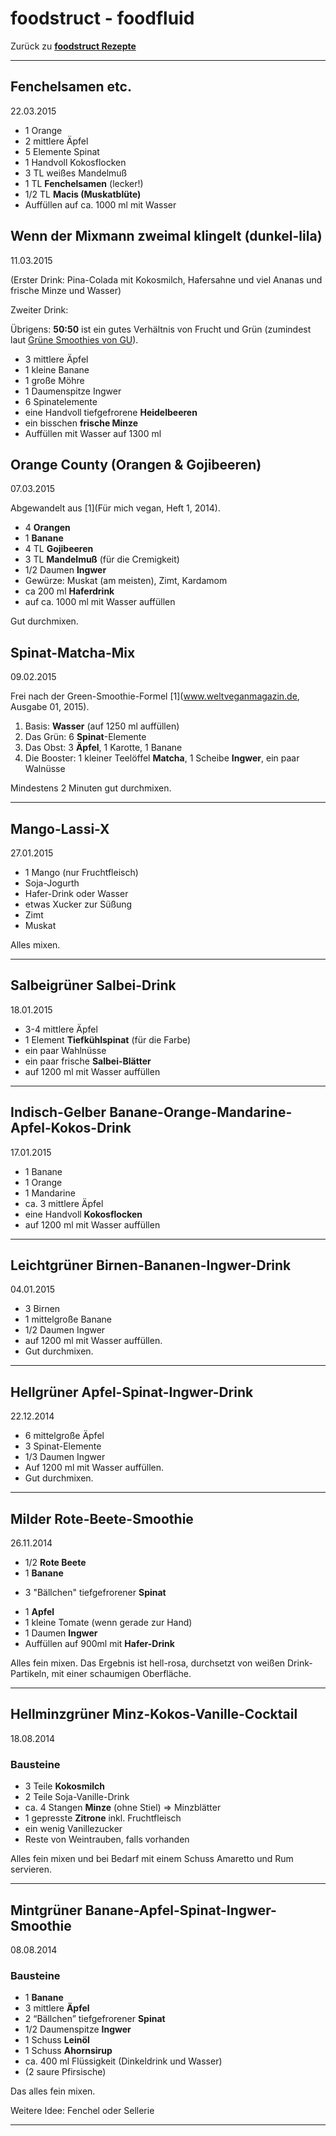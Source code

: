 foodstruct - foodfluid
======================

Zurück zu **[foodstruct Rezepte](foodstruct.md)**

---

Fenchelsamen etc.
-----------------
22.03.2015

* 1 Orange
* 2 mittlere Äpfel
* 5 Elemente Spinat
* 1 Handvoll Kokosflocken
* 3 TL weißes Mandelmuß
* 1 TL **Fenchelsamen** (lecker!)
* 1/2 TL **Macis (Muskatblüte)**
* Auffüllen auf ca. 1000 ml mit Wasser


Wenn der Mixmann zweimal klingelt (dunkel-lila)
-----------------------------------------------
11.03.2015

(Erster Drink: Pina-Colada mit Kokosmilch, Hafersahne und viel Ananas und frische Minze und Wasser)

Zweiter Drink:

Übrigens: **50:50** ist ein gutes Verhältnis von Frucht und Grün (zumindest laut [Grüne Smoothies von GU](http://www.gu.de/buecher/kochbuecher/gesunde-leichte-kueche/441986-gruene-smoothies/)).

* 3 mittlere Äpfel
* 1 kleine Banane
* 1 große Möhre
* 1 Daumenspitze Ingwer
* 6 Spinatelemente
* eine Handvoll tiefgefrorene **Heidelbeeren**
* ein bisschen **frische Minze**
* Auffüllen mit Wasser auf 1300 ml


Orange County (Orangen & Gojibeeren)
------------------------------------
07.03.2015

Abgewandelt aus [1](Für mich vegan, Heft 1, 2014).

* 4 **Orangen**
* 1 **Banane**
* 4 TL **Gojibeeren**
* 3 TL **Mandelmuß** (für die Cremigkeit)
* 1/2 Daumen **Ingwer**
* Gewürze: Muskat (am meisten), Zimt, Kardamom
* ca 200 ml **Haferdrink**
* auf ca. 1000 ml mit Wasser auffüllen

Gut durchmixen.


Spinat-Matcha-Mix
-----------------
09.02.2015

Frei nach der Green-Smoothie-Formel [1](www.weltveganmagazin.de, Ausgabe 01, 2015).

1) Basis:       **Wasser** (auf 1250 ml auffüllen)
2) Das Grün:    6 **Spinat**-Elemente
3) Das Obst:    3 **Äpfel**, 1 Karotte, 1 Banane
4) Die Booster: 1 kleiner Teelöffel **Matcha**, 1 Scheibe **Ingwer**, ein paar Walnüsse

Mindestens 2 Minuten gut durchmixen.

---

Mango-Lassi-X
-------------
27.01.2015

* 1 Mango (nur Fruchtfleisch)
* Soja-Jogurth
* Hafer-Drink oder Wasser
* etwas Xucker zur Süßung
* Zimt
* Muskat

Alles mixen.

---

Salbeigrüner Salbei-Drink
-------------------------
18.01.2015

* 3-4 mittlere Äpfel
* 1 Element **Tiefkühlspinat** (für die Farbe)
* ein paar Wahlnüsse
* ein paar frische **Salbei-Blätter**
* auf 1200 ml mit Wasser auffüllen

---

Indisch-Gelber Banane-Orange-Mandarine-Apfel-Kokos-Drink
--------------------------------------------------------
17.01.2015

* 1 Banane
* 1 Orange
* 1 Mandarine
* ca. 3 mittlere Äpfel
* eine Handvoll **Kokosflocken**
* auf 1200 ml mit Wasser auffüllen

---

Leichtgrüner Birnen-Bananen-Ingwer-Drink
----------------------------------------
04.01.2015

* 3 Birnen
* 1 mittelgroße Banane
* 1/2 Daumen Ingwer
* auf 1200 ml mit Wasser auffüllen.
* Gut durchmixen.

---

Hellgrüner Apfel-Spinat-Ingwer-Drink
------------------------------------
22.12.2014

* 6 mittelgroße Äpfel
* 3 Spinat-Elemente
* 1/3 Daumen Ingwer
* Auf 1200 ml mit Wasser auffüllen.
* Gut durchmixen.

---

Milder Rote-Beete-Smoothie
--------------------------
26.11.2014

* 1/2 **Rote Beete**
* 1 **Banane**
+ 3 "Bällchen" tiefgefrorener **Spinat**
* 1 **Apfel**
* 1 kleine Tomate (wenn gerade zur Hand)
* 1 Daumen **Ingwer**
* Auffüllen auf 900ml mit **Hafer-Drink**

Alles fein mixen.
Das Ergebnis ist hell-rosa, durchsetzt von weißen Drink-Partikeln, mit einer schaumigen Oberfläche.

---

Hellminzgrüner Minz-Kokos-Vanille-Cocktail
------------------------------------------
18.08.2014

### Bausteine

* 3 Teile **Kokosmilch**
* 2 Teile Soja-Vanille-Drink
* ca. 4 Stangen **Minze** (ohne Stiel) => Minzblätter
* 1 gepresste **Zitrone** inkl. Fruchtfleisch
* ein wenig Vanillezucker
* Reste von Weintrauben, falls vorhanden

Alles fein mixen und bei Bedarf mit einem Schuss Amaretto und Rum servieren.

---

Mintgrüner Banane-Apfel-Spinat-Ingwer-Smoothie
----------------------------------------------
08.08.2014

### Bausteine

* 1 **Banane**
* 3 mittlere **Äpfel**
* 2 “Bällchen” tiefgefrorener **Spinat**
* 1/2 Daumenspitze **Ingwer**
* 1 Schuss **Leinöl**
* 1 Schuss **Ahornsirup**
* ca. 400 ml Flüssigkeit (Dinkeldrink und Wasser)
* (2 saure Pfirsische)

Das alles fein mixen.

Weitere Idee: Fenchel oder Sellerie

---
